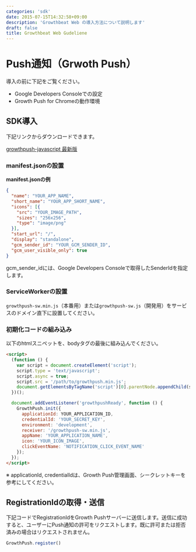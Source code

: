 ```yaml
---
categories: 'sdk'
date: 2015-07-15T14:32:58+09:00
description: 'Growthbeat Web の導入方法について説明します'
draft: false
title: Growthbeat Web Gudeliene
---
```


# Push通知（Grwoth Push）

導入の前に下記をご覧ください。

- Google Developers Consoleでの設定
- Growth Push for Chromeの動作環境

## SDK導入

下記リンクからダウンロードできます。

[growthpush-javascript 最新版](https://github.com/growthbeat/growthpush-javascript/archive/latest.zip)

### manifest.jsonの設置

**manifest.jsonの例**

```json
{
  "name": "YOUR_APP_NAME",
  "short_name": "YOUR_APP_SHORT_NAME",
  "icons": [{
    "src": "YOUR_IMAGE_PATH",
    "sizes": "256x256",
    "type": "image/png"
  }],
  "start_url": "/",
  "display": "standalone",
  "gcm_sender_id": "YOUR_GCM_SENDER_ID",
  "gcm_user_visible_only": true
}
```

gcm_sender_idには、Google Developers Consoleで取得したSenderIdを指定します。

### ServiceWorkerの設置

`growthpush-sw.min.js`（本番用）または`growthpush-sw.js`（開発用）をサービスのドメイン直下に設置してください。

### 初期化コードの組み込み

以下のhtmlスニペットを、bodyタグの最後に組み込んでください。

```html
<script>
  (function () {
    var script = document.createElement('script');
    script.type = 'text/javascript';
    script.async = true;
    script.src = '/path/to/growthpush.min.js';
    document.getElementsByTagName('script')[0].parentNode.appendChild(script);
  })();

  document.addEventListener('growthpushReady', function () {
    GrowthPush.init({
      applicationId: YOUR_APPLICATION_ID,
      credentialId: 'YOUR_SECRET_KEY',
      environment: 'development',
      receiver: '/growthpush-sw.min.js',
      appName: 'YOUR_APPLICATION_NAME',
      icon: 'YOUR_ICON_IMAGE',
      clickEventName: 'NOTIFICATION_CLICK_EVENT_NAME'
    });
  });
</script>
```

※ applicationId, credentialIdは、Growth Push管理画面、シークレットキーを参考にしてください。


## RegistrationIdの取得・送信

下記コードでRegistrationIdをGrowth Pushサーバーに送信します。送信に成功すると、ユーザーにPush通知の許可をリクエストします。既に許可または拒否済みの場合はリクエストされません。

```javascript
GrowthPush.register()
```
